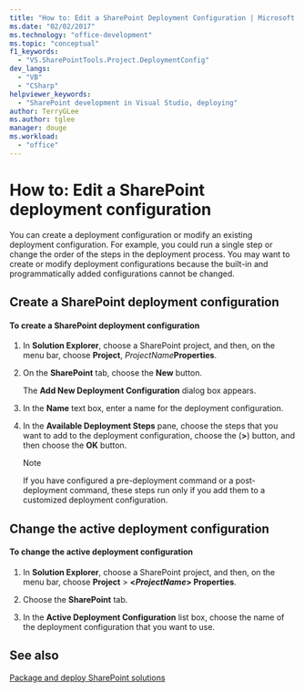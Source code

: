 ```yaml
---
title: "How to: Edit a SharePoint Deployment Configuration | Microsoft Docs"
ms.date: "02/02/2017"
ms.technology: "office-development"
ms.topic: "conceptual"
f1_keywords: 
  - "VS.SharePointTools.Project.DeploymentConfig"
dev_langs: 
  - "VB"
  - "CSharp"
helpviewer_keywords: 
  - "SharePoint development in Visual Studio, deploying"
author: TerryGLee
ms.author: tglee
manager: douge
ms.workload: 
  - "office"
---
```

# How to: Edit a SharePoint deployment configuration
  You can create a deployment configuration or modify an existing deployment configuration. For example, you could run a single step or change the order of the steps in the deployment process. You may want to create or modify deployment configurations because the built-in and programmatically added configurations cannot be changed.  
  
## Create a SharePoint deployment configuration  
  
#### To create a SharePoint deployment configuration  
  
1.  In **Solution Explorer**, choose a SharePoint project, and then, on the menu bar, choose **Project**, _ProjectName_**Properties**.  
  
2.  On the **SharePoint** tab, choose the **New** button.  
  
     The **Add New Deployment Configuration** dialog box appears.  
  
3.  In the **Name** text box, enter a name for the deployment configuration.  
  
4.  In the **Available Deployment Steps** pane, choose the steps that you want to add to the deployment configuration, choose the (**>**) button, and then choose the **OK** button.  
  
    > [!NOTE]  
    >  If you have configured a pre-deployment command or a post-deployment command, these steps run only if you add them to a customized deployment configuration.  
  
## Change the active deployment configuration  
  
#### To change the active deployment configuration  
  
1.  In **Solution Explorer**, choose a SharePoint project, and then, on the menu bar, choose **Project** > **\<*ProjectName*> Properties**.  
  
2.  Choose the **SharePoint** tab.  
  
3.  In the **Active Deployment Configuration** list box, choose the name of the deployment configuration that you want to use.  
  
## See also
 [Package and deploy SharePoint solutions](../sharepoint/packaging-and-deploying-sharepoint-solutions.md)  
